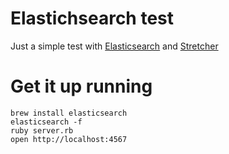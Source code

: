 Elastichsearch test
===================

Just a simple test with [Elasticsearch](http://www.elasticsearch.org/)
and [Stretcher](https://github.com/PoseBiz/stretcher)


# Get it up running

    brew install elasticsearch
    elasticsearch -f
    ruby server.rb
    open http://localhost:4567


